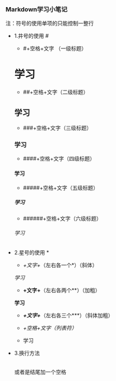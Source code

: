 ### Markdown学习小笔记

注：符号的使用单项的只能控制一整行

* 1.井号的使用 #

  * #+空格+文字 （一级标题）

  # 学习

  * ##+空格+文字（二级标题）

  ## 学习

  * ###+空格+文字（三级标题）

  ### 学习

  * ####+空格+文字（四级标题）

  #### 学习

  * #####+空格+文字（五级标题）

  ##### 学习

  * ######+空格+文字（六级标题）

  ###### 学习

* 2.星号的使用 *

  * *+文字+*（左右各一个*）（斜体）

  *学习*

  * **+文字+**（左右各两个**）（加粗）

  **学习**

  * ***+文字+***（左右各三个***）（斜体加粗）

  * *+空格+文字（列表符）*
  * 学习

* 3.换行方法

  <br>或者是结尾加一个空格
